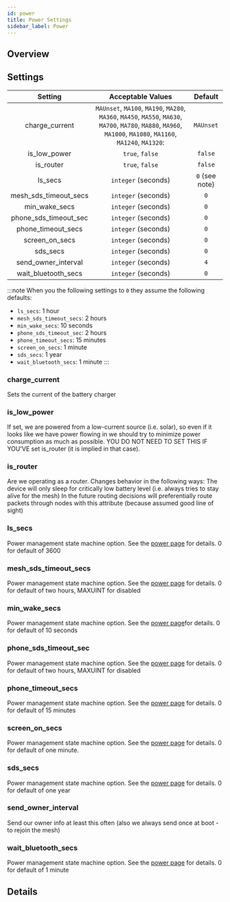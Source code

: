 ```yaml
---
id: power
title: Power Settings
sidebar_label: Power
---
```


## Overview



## Settings

| Setting | Acceptable Values | Default |
| :-----: | :---------------: | :-----: |
| charge_current | `MAUnset`, `MA100`, `MA190`, `MA280`, `MA360`, `MA450`, `MA550`, `MA630`, `MA700`, `MA780`, `MA880`, `MA960`, `MA1000`, `MA1080`, `MA1160`, `MA1240`, `MA1320`: | `MAUnset` |
| is_low_power | `true`, `false` | `false` | If set, we are powered from a low-current source (i.e. solar), so even if it looks like we have power flowing in we should try to minimize power consumption as much as possible. YOU DO NOT NEED TO SET THIS IF YOU'VE set is_router (it is implied in that case). |
| is_router | `true`, `false` | `false` |
| ls_secs | `integer` (seconds) | `0` (see note) |
| mesh_sds_timeout_secs | `integer` (seconds) | `0` |
| min_wake_secs | `integer` (seconds) | `0` |
| phone_sds_timeout_sec | `integer` (seconds) | `0` | Power management state machine option. See the [power page](../software/other/power) for details. 0 for default of two hours, MAXUINT for disabled |
| phone_timeout_secs | `integer` (seconds) | `0` |
| screen_on_secs | `integer` (seconds) | `0` |
| sds_secs | `integer` (seconds) | `0` |
| send_owner_interval | `integer` (seconds) | `4` |
| wait_bluetooth_secs | `integer` (seconds) | `0` |

:::note
When you the following settings to `0` they assume the following defaults:
- `ls_secs`: 1 hour
- `mesh_sds_timeout_secs`: 2 hours
- `min_wake_secs`: 10 seconds
- `phone_sds_timeout_sec`: 2 hours
- `phone_timeout_secs`: 15 minutes
- `screen_on_secs`: 1 minute
- `sds_secs`: 1 year
- `wait_bluetooth_secs`: 1 minute
:::

### charge_current

Sets the current of the battery charger

### is_low_power

If set, we are powered from a low-current source (i.e. solar), so even if it looks like we have power flowing in we should try to minimize power consumption as much as possible. YOU DO NOT NEED TO SET THIS IF YOU'VE set is_router (it is implied in that case).

### is_router

Are we operating as a router. Changes behavior in the following ways: The device will only sleep for critically low battery level (i.e. always tries to stay alive for the mesh) In the future routing decisions will preferentially route packets through nodes with this attribute (because assumed good line of sight)

### ls_secs

Power management state machine option. See the [power page](../software/other/power) for details. 0 for default of 3600

### mesh_sds_timeout_secs

Power management state machine option. See the [power page](../software/other/power) for details. 0 for default of two hours, MAXUINT for disabled

### min_wake_secs

Power management state machine option. See the [power page](../software/other/power)for details. 0 for default of 10 seconds

### phone_sds_timeout_sec

Power management state machine option. See the [power page](../software/other/power) for details. 0 for default of two hours, MAXUINT for disabled

### phone_timeout_secs

Power management state machine option. See the [power page](../software/other/power) for details. 0 for default of 15 minutes

### screen_on_secs

Power management state machine option. See the [power page](../software/other/power) for details. 0 for default of one minute.

### sds_secs

Power management state machine option. See the [power page](../software/other/power) for details. 0 for default of one year

### send_owner_interval

Send our owner info at least this often (also we always send once at boot - to rejoin the mesh)

### wait_bluetooth_secs

Power management state machine option. See the [power page](../software/other/power) for details. 0 for default of 1 minute

## Details
